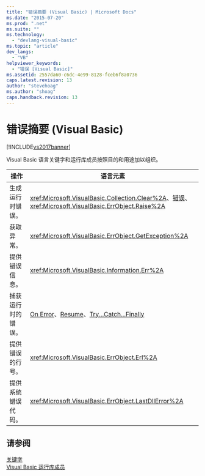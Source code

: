 ```yaml
---
title: "错误摘要 (Visual Basic) | Microsoft Docs"
ms.date: "2015-07-20"
ms.prod: ".net"
ms.suite: ""
ms.technology: 
  - "devlang-visual-basic"
ms.topic: "article"
dev_langs: 
  - "VB"
helpviewer_keywords: 
  - "错误 [Visual Basic]"
ms.assetid: 2557da60-c6dc-4e99-8128-fceb6f8a0736
caps.latest.revision: 13
author: "stevehoag"
ms.author: "shoag"
caps.handback.revision: 13
---
```

# 错误摘要 (Visual Basic)
[!INCLUDE[vs2017banner](../../../visual-basic/includes/vs2017banner.md)]

Visual Basic 语言关键字和运行库成员按照目的和用途加以组织。  
  
|操作|语言元素|  
|--------|----------|  
|生成运行时错误。|<xref:Microsoft.VisualBasic.Collection.Clear%2A>、[错误](../../../visual-basic/language-reference/statements/error-statement.md)、<xref:Microsoft.VisualBasic.ErrObject.Raise%2A>|  
|获取异常。|<xref:Microsoft.VisualBasic.ErrObject.GetException%2A>|  
|提供错误信息。|<xref:Microsoft.VisualBasic.Information.Err%2A>|  
|捕获运行时的错误。|[On Error](../../../visual-basic/language-reference/statements/on-error-statement.md)、[Resume](../../../visual-basic/language-reference/statements/resume-statement.md)、[Try...Catch...Finally](../../../visual-basic/language-reference/statements/try-catch-finally-statement.md)|  
|提供错误的行号。|<xref:Microsoft.VisualBasic.ErrObject.Erl%2A>|  
|提供系统错误代码。|<xref:Microsoft.VisualBasic.ErrObject.LastDllError%2A>|  
  
## 请参阅  
 [关键字](../../../visual-basic/language-reference/keywords/index.md)   
 [Visual Basic 运行库成员](../../../visual-basic/language-reference/runtime-library-members.md)